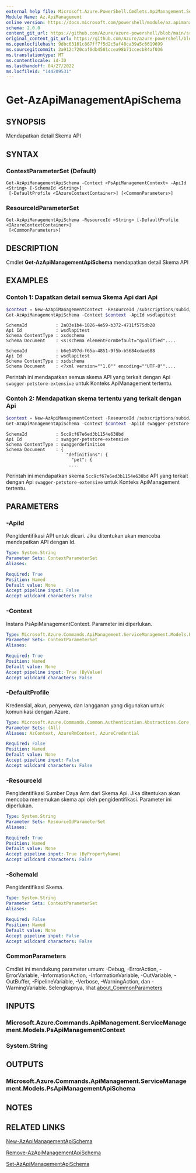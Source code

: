```yaml
---
external help file: Microsoft.Azure.PowerShell.Cmdlets.ApiManagement.ServiceManagement.dll-Help.xml
Module Name: Az.ApiManagement
online version: https://docs.microsoft.com/powershell/module/az.apimanagement/get-azapimanagementapischema
schema: 2.0.0
content_git_url: https://github.com/Azure/azure-powershell/blob/main/src/ApiManagement/ApiManagement/help/Get-AzApiManagementApiSchema.md
original_content_git_url: https://github.com/Azure/azure-powershell/blob/main/src/ApiManagement/ApiManagement/help/Get-AzApiManagementApiSchema.md
ms.openlocfilehash: 9dbc63161c867ff7f5d2c5af48ca39a5c6619699
ms.sourcegitcommit: 2a912c720caf0db4501ccea98b71ccecb84af036
ms.translationtype: MT
ms.contentlocale: id-ID
ms.lasthandoff: 04/27/2022
ms.locfileid: "144209531"
---
```

# Get-AzApiManagementApiSchema

## SYNOPSIS
Mendapatkan detail Skema API

## SYNTAX

### ContextParameterSet (Default)
```
Get-AzApiManagementApiSchema -Context <PsApiManagementContext> -ApiId <String> [-SchemaId <String>]
 [-DefaultProfile <IAzureContextContainer>] [<CommonParameters>]
```

### ResourceIdParameterSet
```
Get-AzApiManagementApiSchema -ResourceId <String> [-DefaultProfile <IAzureContextContainer>]
 [<CommonParameters>]
```

## DESCRIPTION
Cmdlet **Get-AzApiManagementApiSchema** mendapatkan detail Skema API

## EXAMPLES

### Contoh 1: Dapatkan detail semua Skema Api dari Api
```powershell
$context = New-AzApiManagementContext -ResourceId /subscriptions/subid/resourceGroups/resourceGroupName/providers/Microsoft.ApiManagement/service/sdktestapim4163
Get-AzApiManagementApiSchema -Context $context -ApiId wsdlapitest
```

```output
SchemaId           : 2a03e1b4-1826-4e59-b372-4711f575db28
Api Id             : wsdlapitest
Schema ContentType : xsdschema
Schema Document    : <s:schema elementFormDefault="qualified"....

SchemaId           : b6e5497d-f65a-4851-9f5b-b5684cdae688
Api Id             : wsdlapitest
Schema ContentType : xsdschema
Schema Document    : <?xml version=""1.0"" encoding=""UTF-8""....
```

Perintah ini mendapatkan semua skema API yang terkait dengan Api `swagger-petstore-extensive` untuk Konteks ApiManagement tertentu.

### Contoh 2: Mendapatkan skema tertentu yang terkait dengan Api
```powershell
$context = New-AzApiManagementContext -ResourceId /subscriptions/subid/resourceGroups/resourceGroupName/providers/Microsoft.ApiManagement/service/sdktestapim4163
Get-AzApiManagementApiSchema -Context $context -ApiId swagger-petstore-extensive -SchemaId 5cc9cf67e6ed3b1154e638bd
```

```output
SchemaId           : 5cc9cf67e6ed3b1154e638bd
Api Id             : swagger-petstore-extensive
Schema ContentType : swaggerdefinition
Schema Document    : {
                       "definitions": {
                         "pet": {
                        ....
```

Perintah ini mendapatkan skema `5cc9cf67e6ed3b1154e638bd` API yang terkait dengan Api `swagger-petstore-extensive` untuk Konteks ApiManagement tertentu.

## PARAMETERS

### -ApiId
Pengidentifikasi API untuk dicari.
Jika ditentukan akan mencoba mendapatkan API dengan Id.

```yaml
Type: System.String
Parameter Sets: ContextParameterSet
Aliases:

Required: True
Position: Named
Default value: None
Accept pipeline input: False
Accept wildcard characters: False
```

### -Context
Instans PsApiManagementContext.
Parameter ini diperlukan.

```yaml
Type: Microsoft.Azure.Commands.ApiManagement.ServiceManagement.Models.PsApiManagementContext
Parameter Sets: ContextParameterSet
Aliases:

Required: True
Position: Named
Default value: None
Accept pipeline input: True (ByValue)
Accept wildcard characters: False
```

### -DefaultProfile
Kredensial, akun, penyewa, dan langganan yang digunakan untuk komunikasi dengan Azure.

```yaml
Type: Microsoft.Azure.Commands.Common.Authentication.Abstractions.Core.IAzureContextContainer
Parameter Sets: (All)
Aliases: AzContext, AzureRmContext, AzureCredential

Required: False
Position: Named
Default value: None
Accept pipeline input: False
Accept wildcard characters: False
```

### -ResourceId
Pengidentifikasi Sumber Daya Arm dari Skema Api. Jika ditentukan akan mencoba menemukan skema api oleh pengidentifikasi. Parameter ini diperlukan.

```yaml
Type: System.String
Parameter Sets: ResourceIdParameterSet
Aliases:

Required: True
Position: Named
Default value: None
Accept pipeline input: True (ByPropertyName)
Accept wildcard characters: False
```

### -SchemaId
Pengidentifikasi Skema.

```yaml
Type: System.String
Parameter Sets: ContextParameterSet
Aliases:

Required: False
Position: Named
Default value: None
Accept pipeline input: False
Accept wildcard characters: False
```

### CommonParameters
Cmdlet ini mendukung parameter umum: -Debug, -ErrorAction, -ErrorVariable, -InformationAction, -InformationVariable, -OutVariable, -OutBuffer, -PipelineVariable, -Verbose, -WarningAction, dan -WarningVariable. Selengkapnya, lihat [about_CommonParameters](http://go.microsoft.com/fwlink/?LinkID=113216)

## INPUTS

### Microsoft.Azure.Commands.ApiManagement.ServiceManagement.Models.PsApiManagementContext

### System.String

## OUTPUTS

### Microsoft.Azure.Commands.ApiManagement.ServiceManagement.Models.PsApiManagementApiSchema

## NOTES

## RELATED LINKS

[New-AzApiManagementApiSchema](./New-AzApiManagementApiSchema.md)

[Remove-AzApiManagementApiSchema](./Remove-AzApiManagementApiSchema.md)

[Set-AzApiManagementApiSchema](./Set-AzApiManagementApiSchema.md)